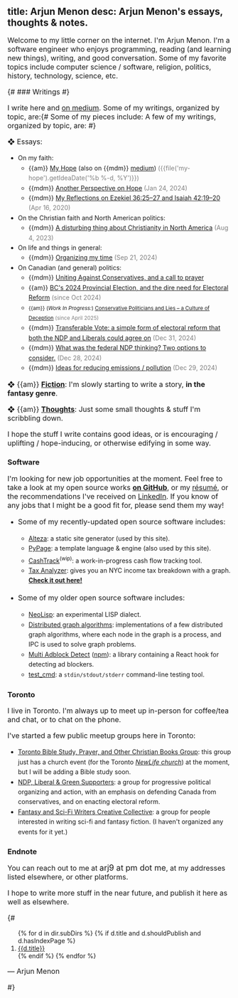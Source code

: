 title: Arjun Menon
desc: Arjun Menon's essays, thoughts & notes.
---
<style>
.content {
	font-family: {{ fancy_sans_1 }};
}
p {
	font-size: 16px;
}
h1, h2 {
	margin-top: 1em;
}
ul {
	line-height: 1.6em;
}
.datenote {
	color: gray;
}
.endnote-mail {
	font-family: 'IM Fell English', {{ std_serif_1 }};
	font-size: large;
}
</style>

Welcome to my little corner on the internet. I'm Arjun Menon. I'm a software engineer who enjoys programming, reading (and learning new things), writing, and good conversation. Some of my favorite topics include computer science / software, religion, politics, history, technology, science, etc.

{# ### Writings #}

I write here and [on medium](https://medium.com/@arjungmenon). Some of my writings, organized by topic, are:{# Some of my pieces include: A few of my writings, organized by topic, are: #}

❖ Essays:
* On my faith:
	* {{am}} [My Hope]({{link('my-hope')}}) (also on {{mdm}} [medium](https://medium.com/@arjungmenon/my-hope-bb8d0178797b)) <span class="datenote">({{file('my-hope').getIdeaDate('%b %-d, %Y')}})</span>
	* {{mdm}} [Another Perspective on Hope](https://medium.com/@arjungmenon/another-perspective-on-hope-b812f6388fdc) <span class="datenote">(Jan 24, 2024)</span>
	* {{mdm}} [My Reflections on Ezekiel 36:25–27 and Isaiah 42:19–20](https://medium.com/@arjungmenon/ezekiel-36-25-27-and-isaiah-42-19-20-945028192388) <span class="datenote">(Apr 16, 2020)</span>
* On the Christian faith and North American politics:
	* {{mdm}} [A disturbing thing about Christianity in North America](https://medium.com/@arjungmenon/one-disturbing-thing-on-christianity-in-north-america-9dae8088c0e4) <span class="datenote">(Aug 4, 2023)</span>
* On life and things in general:
	* {{mdm}} [Organizing my time](https://medium.com/life-and-things/carving-out-my-time-4596332ae631) <span class="datenote">(Sep 21, 2024)</span>
* On Canadian (and general) politics:
	* {{mdm}} [Uniting Against Conservatives, and a call to prayer](https://medium.com/canada-forward/uniting-against-conservatives-and-a-call-to-prayer-2cede05aac0a)
	* {{am}} [BC's 2024 Provincial Election, and the dire need for Electoral Reform]({{link('bc-2024-and-electoral-reform')}}) <span class="datenote">(since Oct 2024)</span>
	* <small>{{am}} (_Work In Progress:_) [Conservative Politicians and Lies – a Culture of Deception]({{link('conservatives-and-lies')}}) <span class="datenote">(since April 2025)</span></small>
	* {{mdm}} [Transferable Vote: a simple form of electoral reform that both the NDP and Liberals could agree on](https://medium.com/canada-forward/transferable-vote-a-simple-form-of-electoral-reform-that-both-the-ndp-and-liberals-could-agree-on-e1be752e2224) <span class="datenote">(Dec 31, 2024)</span>
	* {{mdm}} [What was the federal NDP thinking? Two options to consider.](https://medium.com/canada-forward/what-on-earth-was-the-ndp-and-jagmeet-singh-thinking-838e45a0daef) <span class="datenote">(Dec 28, 2024)</span>
	* {{mdm}} [Ideas for reducing emissions / pollution](https://medium.com/politics-and-systems/possible-solutions-to-reducing-pollution-carbon-emissions-d87f37ebf458) <span class="datenote">(Dec 29, 2024)</span>

❖ {{am}} [**Fiction**]({{link('fiction')}}): I'm slowly starting to write a story, **in the fantasy genre**.

❖ {{am}} [**Thoughts**]({{link('thoughts')}}): Just some small thoughts & stuff I'm scribbling down.

I hope the stuff I write contains good ideas, or is encouraging / uplifting / hope-inducing, or otherwise edifying in some way.

### Software

I'm looking for new job opportunities at the moment. Feel free to take a look at my open source works [**on GitHub**](https://github.com/arjun-menon), or my [résumé](https://gratom.com/arjun-menon/resume/), or the recommendations I've received on [LinkedIn](https://www.linkedin.com/in/arjungmenon/). If you know of any jobs that I might be a good fit for, please send them my way!

* Some of my recently-updated open source software includes:
	* [Alteza](https://github.com/arjun-menon/alteza): a static site generator (used by this site).
	* [PyPage](https://github.com/arjun-menon/pypage): a template language & engine (also used by this site).
	* [CashTrack](https://github.com/gratom-inc/CashTrack)<sup>(wip)</sup>: a work-in-progress cash flow tracking tool.
	* [Tax Analyzer](https://github.com/arjun-menon/tax-analyzer): gives you an NYC income tax breakdown with a graph. [**Check it out here!**](https://arjun-menon.com/tax-analyzer)

* Some of my older open source software includes:
	* [NeoLisp](https://github.com/novarc/NeoLisp): an experimental LISP dialect.
	* [Distributed graph algorithms](https://github.com/arjun-menon/Distributed-Graph-Algorithms): implementations of a few distributed graph algorithms, where each node in the graph is a process, and IPC is used to solve graph problems.
	* [Multi Adblock Detect](https://github.com/arjun-menon/multi-adblock-detect) ([npm](https://www.npmjs.com/package/multi-adblock-detect)): a library containing a React hook for detecting ad blockers.
	* [test_cmd](https://github.com/arjun-menon/test_cmd): a `stdin/stdout/stderr` command-line testing tool.

### Toronto

I live in Toronto. I'm always up to meet up in-person for coffee/tea and chat, or to chat on the phone.

I've started a few public meetup groups here in Toronto:
* [Toronto Bible Study, Prayer, and Other Christian Books Group](https://www.meetup.com/toronto-bible-study-prayer-and-other-christian-books-group/): this group just has a church event (for the Toronto _[NewLife church](https://nlife.ca/)_) at the moment, but I will be adding a Bible study soon.
* [NDP, Liberal & Green Supporters](https://www.meetup.com/ndp-liberal-green-party-supporters-group/): a group for progressive political organizing and action, with an emphasis on defending Canada from conservatives, and on enacting electoral reform.
* [Fantasy and Sci-Fi Writers Creative Collective](https://www.meetup.com/fantasy-sci-fi-writing-meetup-group/): a group for people interested in writing sci-fi and fantasy fiction. (I haven't organized any events for it yet.)

### Endnote

You can reach out to me at <span class="endnote-mail">arj9 at pm dot me</span>, at my addresses listed elsewhere, or other platforms.

I hope to write more stuff in the near future, and publish it here as well as elsewhere.


{#

<p>
<ol>
{% for d in dir.subDirs %}
{% if d.title and d.shouldPublish and d.hasIndexPage %}
<li><a href="{{link(d)}}">{{d.title}}</a></li>
{% endif %}
{% endfor %}
</ol>

&mdash; Arjun Menon

#}
